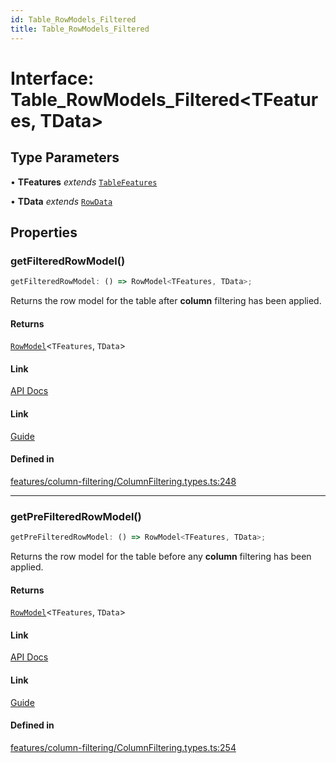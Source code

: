 ```yaml
---
id: Table_RowModels_Filtered
title: Table_RowModels_Filtered
---
```


# Interface: Table\_RowModels\_Filtered\<TFeatures, TData\>

## Type Parameters

• **TFeatures** *extends* [`TableFeatures`](../type-aliases/tablefeatures.md)

• **TData** *extends* [`RowData`](../type-aliases/rowdata.md)

## Properties

### getFilteredRowModel()

```ts
getFilteredRowModel: () => RowModel<TFeatures, TData>;
```

Returns the row model for the table after **column** filtering has been applied.

#### Returns

[`RowModel`](rowmodel.md)\<`TFeatures`, `TData`\>

#### Link

[API Docs](https://tanstack.com/table/v8/docs/api/features/column-filtering#getfilteredrowmodel)

#### Link

[Guide](https://tanstack.com/table/v8/docs/guide/column-filtering)

#### Defined in

[features/column-filtering/ColumnFiltering.types.ts:248](https://github.com/TanStack/table/blob/main/packages/table-core/src/features/column-filtering/ColumnFiltering.types.ts#L248)

***

### getPreFilteredRowModel()

```ts
getPreFilteredRowModel: () => RowModel<TFeatures, TData>;
```

Returns the row model for the table before any **column** filtering has been applied.

#### Returns

[`RowModel`](rowmodel.md)\<`TFeatures`, `TData`\>

#### Link

[API Docs](https://tanstack.com/table/v8/docs/api/features/column-filtering#getprefilteredrowmodel)

#### Link

[Guide](https://tanstack.com/table/v8/docs/guide/column-filtering)

#### Defined in

[features/column-filtering/ColumnFiltering.types.ts:254](https://github.com/TanStack/table/blob/main/packages/table-core/src/features/column-filtering/ColumnFiltering.types.ts#L254)
